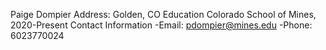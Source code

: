 Paige Dompier
Address: Golden, CO
Education
Colorado School of Mines, 2020-Present
Contact Information
  -Email: pdompier@mines.edu
  -Phone: 6023770024
